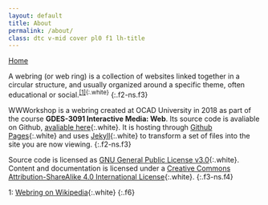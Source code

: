 ```yaml
---
layout: default
title: About
permalink: /about/
class: dtc v-mid cover pl0 f1 lh-title
---
```


<a class='f3 link dim bw2 ba ph5 pv3 mb2 dib white' href='/' title="return home">Home</a>

A webring (or web ring) is a collection of websites linked together in a circular structure, and usually organized around a specific theme, often educational or social.<sup>[[1]](#ref1){:.white}</sup>
{:.f2-ns.f3}

WWWorkshop is a webring created at OCAD University in 2018 as part of the course **GDES-3091 Interactive Media: Web**. Its source code is avaliable on Github, [avaliable here](https://github.com/garrying/wwworkshop-webring){:.white}. It is hosting through [Github Pages](https://pages.github.com/){:.white} and uses [Jekyll](https://jekyllrb.com/){:.white} to transform a set of files into the site you are now viewing.
{:.f2-ns.f3}

Source code is licensed as [GNU General Public License v3.0](https://www.gnu.org/licenses/gpl-3.0.en.html){:.white}. Content and documentation is licensed under a [Creative Commons Attribution-ShareAlike 4.0 International License](https://creativecommons.org/licenses/by-sa/4.0/){:.white}.
{:.f3-ns.f4}

<a name="ref1">1</a>: [Webring on Wikipedia](https://en.wikipedia.org/wiki/Webring){:.white}
{:.f6}
